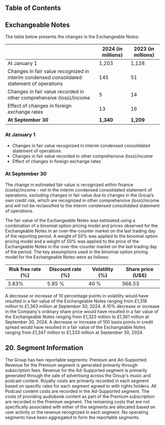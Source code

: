 ## Table of Contents

## Exchangeable Notes

The table below presents the changes in the Exchangeable Notes:

| | 2024 (in millions) | 2023 (in millions) |
|---|---|---|
| At January 1 | 1,203 | 1,128 |
| Changes in fair value recognized in interim condensed consolidated statement of operations | 145 | 51 |
| Changes in fair value recorded in other comprehensive (loss)/income | 5 | 14 |
| Effect of changes in foreign exchange rates | 13 | 16 |
| **At September 30** | **1,340** | **1,209** |

### At January 1

- Changes in fair value recognized in interim condensed consolidated statement of operations
- Changes in fair value recorded in other comprehensive (loss)/income
- Effect of changes in foreign exchange rates

### At September 30

The change in estimated fair value is recognized within finance (costs)/income - net in the interim condensed consolidated statement of operations, excluding changes in fair value due to changes in the Group’s own credit risk, which are recognized in other comprehensive (loss)/income and will not be reclassified to the interim condensed consolidated statement of operations.

The fair value of the Exchangeable Notes was estimated using a combination of a binomial option pricing model and prices observed for the Exchangeable Notes in an over-the-counter market on the last trading day of the reporting period. A weight of 50% was applied to the binomial option pricing model and a weight of 50% was applied to the price of the Exchangeable Notes in the over-the-counter market on the last trading day of the period. The key assumptions used in the binomial option pricing model for the Exchangeable Notes were as follows:

| Risk free rate (%) | Discount rate (%) | Volatility (%) | Share price (USS) |
|---|---|---|---|
| 3.83% | 5.85 % | 40 % | 368.53 |

A decrease or increase of 10 percentage points in volatility would have resulted in a fair value of the Exchangeable Notes ranging from £1,318 million to £1,363 million at September 30, 2024. A 10% decrease or increase in the Company's ordinary share price would have resulted in a fair value of the Exchangeable Notes ranging from £1,323 million to £1,361 million at September 30, 2024. A decrease or increase of 100 basis points in credit spread would have resulted in a fair value of the Exchangeable Notes ranging from £1,347 million to £1,333 million at September 30, 2024.

## 20. Segment Information

The Group has two reportable segments: Premium and Ad-Supported. Revenue for the Premium segment is generated primarily through subscription fees. Revenue for the Ad-Supported segment is primarily generated through the sale of advertising across the Group's music and podcast content. Royalty costs are primarily recorded in each segment based on specific rates for each segment agreed to with rights holders. All Podcast content costs are recorded in the Ad-Supported segment. The costs of providing audiobook content as part of the Premium subscription are recorded in the Premium segment. The remaining costs that are not specifically associated with either of the segments are allocated based on user activity or the revenue recognized in each segment. No operating segments have been aggregated to form the reportable segments.